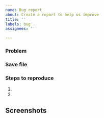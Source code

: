 ```yaml
---
name: Bug report
about: Create a report to help us improve
title: ''
labels: bug
assignees: ''

---
```


<!-- ⚠️ Please search existing issues to avoid creating duplicates. ⚠️ -->
<!-- Keep in mind that the supported browsers are Chrome/Chromium and Firefox. Safari has known issues and won't be supported for now. -->

### Problem
<!-- Describe the bug here. -->

### Save file
<!-- ⚠️ Please include a copy of your save file (a `*.devz` file) so we can reproduce the problem. You can export it in **Settings** -> **Save file** -> **Backup**. ⚠️ -->
<!-- If GitHub doesn't allow the attachment, use an external file hosting and link it here. ⚠️ -->

### Steps to reproduce

1. 
2. 

## Screenshots

<!-- Include screenshots here. -->
